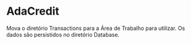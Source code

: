 # AdaCredit

Mova o diretório Transactions para a Área de Trabalho para utilizar.
Os dados são persistidos no diretório Database.